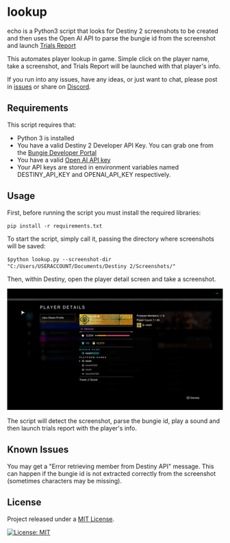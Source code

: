 # lookup

echo is a Python3 script that looks for Destiny 2 screenshots to be created and then uses the Open AI API to parse the bungie id from the screenshot and launch [Trials Report](https://www.destinytrialsreport.com)

This automates player lookup in game. Simple click on the player name, take a screenshot, and Trials Report will be launched with that player's info.

If you run into any issues, have any ideas, or just want to chat, please post in [issues](https://github.com/mikechambers/lookup/issues) or share on [Discord](https://discord.gg/2Y8bV2Mq3p).

## Requirements

This script requires that:

-   Python 3 is installed
-   You have a valid Destiny 2 Developer API Key. You can grab one from the [Bungie Developer Portal](https://www.bungie.net/en/User/API)
-   You have a valid [Open AI API key](https://platform.openai.com/api-keys)
-   Your API keys are stored in environment variables named DESTINY_API_KEY and OPENAI_API_KEY respectively.

## Usage

First, before running the script you must install the required libraries:

```
pip install -r requirements.txt
```

To start the script, simply call it, passing the directory where screenshots will be saved:

```
$python lookup.py --screenshot-dir "C:/Users/USERACCOUNT/Documents/Destiny 2/Screenshots/"
```

Then, within Destiny, open the player detail screen and take a screenshot.

![image](images/screenshot.png)

The script will detect the screenshot, parse the bungie id, play a sound and then launch trials report with the player's info.

## Known Issues

You may get a "Error retrieving member from Destiny API" message. This can happen if the bungie id is not extracted correctly from the screenshot (sometimes characters may be missing).

## License

Project released under a [MIT License](LICENSE.md).

[![License: MIT](https://img.shields.io/badge/License-MIT-orange.svg)](LICENSE.md)
